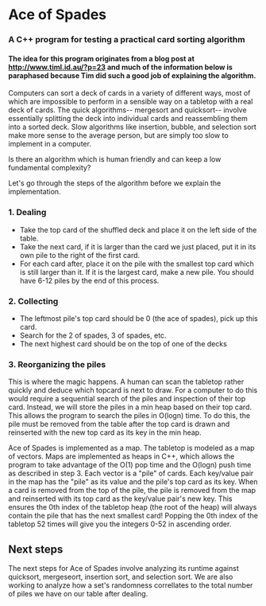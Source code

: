 # Ace of Spades
### A C++ program for testing a practical card sorting algorithm
#### The idea for this program originates from a blog post at http://www.timl.id.au/?p=23 and much of the information below is paraphased because Tim did such a good job of explaining the algorithm.

Computers can sort a deck of cards in a variety of different ways, most of which are impossible to perform in a sensible way on a tabletop with a real deck of cards. The quick algorithms-- mergesort and quicksort-- involve essentially splitting the deck into individual cards and reassembling them into a sorted deck. Slow algorithms like insertion, bubble, and selection sort make more sense to the average person, but are simply too slow to implement in a computer. 

Is there an algorithm which is human friendly and can keep a low fundamental complexity?

Let's go through the steps of the algorithm before we explain the implementation.

### 1. Dealing
- Take the top card of the shuffled deck and place it on the left side of the table.  
- Take the next card, if it is larger than the card we just placed, put it in its own pile to the right of the first card.              
- For each card after, place it on the pile with the smallest top card which is still larger than it. If it is the largest card, make a new pile. You should have 6-12 piles by the end of this process.

### 2. Collecting
- The leftmost pile's top card should be 0 (the ace of spades), pick up this card.         
- Search for the 2 of spades, 3 of spades, etc.                                      
- The next highest card should be on the top of one of the decks

### 3. Reorganizing the piles
This is where the magic happens. A human can scan the tabletop rather quickly and deduce which topcard is next to draw. For a computer to do this would require a sequential search of the piles and inspection of their top card. Instead, we will store the piles in a min heap based on their top card. This allows the program to search the piles in O(logn) time. To do this, the pile must be removed from the table after the top card is drawn and reinserted with the new top card as its key in the min heap.

Ace of Spades is implemented as a map.
The tabletop is modeled as a map of vectors. Maps are implemented as heaps in C++, which allows the program to take advantage of the O(1) pop time and the O(logn) push time as described in step 3. Each vector is a "pile" of cards. Each key/value pair in the map has the "pile" as its value and the pile's top card as its key. When a card is removed from the top of the pile, the pile is removed from the map and reinserted with its top card as the key/value pair's new key.
This ensures the 0th index of the tabletop heap (the root of the heap) will always contain the pile that has the next smallest card! Popping the 0th index of the tabletop 52 times will give you the integers 0-52 in ascending order.

## Next steps
The next steps for Ace of Spades involve analyzing its runtime against quicksort, mergeseort, insertion sort, and selection sort.
We are also working to analyze how a set's randomness correllates to the total number of piles we have on our table after dealing.
